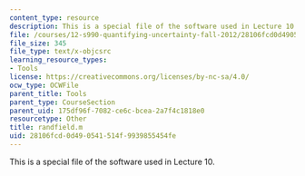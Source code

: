 ```yaml
---
content_type: resource
description: This is a special file of the software used in Lecture 10.
file: /courses/12-s990-quantifying-uncertainty-fall-2012/28106fcd0d490541514f9939855454fe_randfield.m
file_size: 345
file_type: text/x-objcsrc
learning_resource_types:
- Tools
license: https://creativecommons.org/licenses/by-nc-sa/4.0/
ocw_type: OCWFile
parent_title: Tools
parent_type: CourseSection
parent_uid: 175df96f-7082-ce6c-bcea-2a7f4c1818e0
resourcetype: Other
title: randfield.m
uid: 28106fcd-0d49-0541-514f-9939855454fe
---
```

This is a special file of the software used in Lecture 10.